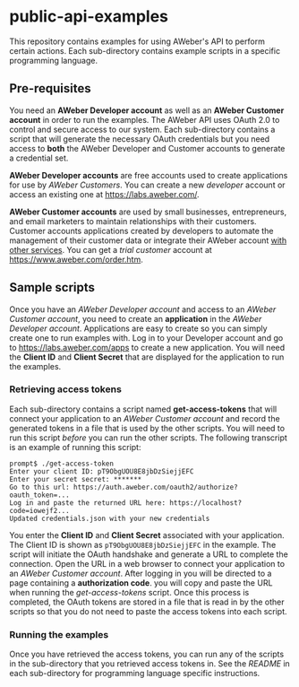 # public-api-examples
This repository contains examples for using AWeber's API to perform certain
actions. Each sub-directory contains example scripts in a specific
programming language.

## Pre-requisites
You need an **AWeber Developer account** as well as an **AWeber Customer
account** in order to run the examples. The AWeber API uses OAuth 2.0 to
control and secure access to our system. Each sub-directory contains a script
that will generate the necessary OAuth credentials but you need access to
**both** the AWeber Developer and Customer accounts to generate a credential
set.

**AWeber Developer accounts** are free accounts used to create applications
for use by *AWeber Customers*.  You can create a new *developer* account or
access an existing one at <https://labs.aweber.com/>.

**AWeber Customer accounts** are used by small businesses, entrepreneurs,
and email marketers to maintain relationships with their customers.  Customer
accounts applications created by developers to automate the management of
their customer data or integrate their AWeber account [with other services].
You can get a *trial customer* account at <https://www.aweber.com/order.htm>.

## Sample scripts
Once you have an *AWeber Developer account* and access to an *AWeber Customer
account*, you need to create an **application** in the *AWeber Developer
account*.  Applications are easy to create so you can simply create one to run 
examples with.  Log in to your Developer account and go to <https://labs.aweber.com/apps> 
to create a new application.  You will need the **Client ID** and **Client Secret**
that are displayed for the application to run the examples.

### Retrieving access tokens
Each sub-directory contains a script named **get-access-tokens** that will
connect your application to an *AWeber Customer account* and record the
generated tokens in a file that is used by the other scripts.  You will need
to run this script *before* you can run the other scripts.  The following
transcript is an example of running this script:

    prompt$ ./get-access-token
    Enter your client ID: pT9ObgUOU8E8jbDzSiejjEFC
    Enter your secret secret: *******
    Go to this url: https://auth.aweber.com/oauth2/authorize?oauth_token=...
    Log in and paste the returned URL here: https://localhost?code=iowejf2...
    Updated credentials.json with your new credentials

You enter the **Client ID** and **Client Secret** associated with your
application.  The Client ID is shown as `pT9ObgUOU8E8jbDzSiejjEFC` in the
example.  The script will initiate the OAuth handshake and generate a URL to
complete the connection.  Open the URL in a web browser to connect your
application to an *AWeber Customer account*.  After logging in you will be
directed to a page containing a **authorization code**. you will copy and
paste the URL when running the *get-access-tokens* script.  Once this process 
is completed, the OAuth tokens are stored in a file that is read in by the 
other scripts so that you do not need to paste the access tokens into each script.

### Running the examples
Once you have retrieved the access tokens, you can run any of the scripts
in the sub-directory that you retrieved access tokens in.  See the *README*
in each sub-directory for programming language specific instructions.


[with other services]: https://www.aweber.com/integrations/
